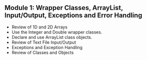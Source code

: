 ## Module 1: Wrapper Classes, ArrayList, Input/Output, Exceptions and Error Handling

- Review of 1D and 2D Arrays 
- Use the Integer and Double wrapper classes.
- Declare and use ArrayList class objects.
- Review of Text File Input/Output
- Exceptions and Exception Handling
- Review of Classes and Objects
